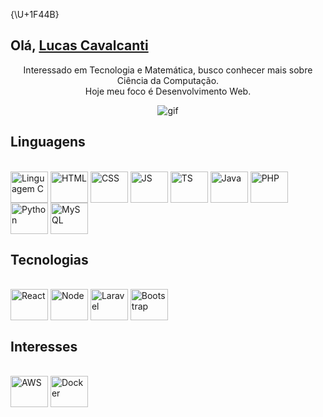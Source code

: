 {\U+1F44B}<h2>Olá, <a href="https://www.linkedin.com/in/lucasmirandacavalcanti/">Lucas Cavalcanti</a></h2>

<p align="center">Interessado em Tecnologia e Matemática, busco conhecer mais sobre Ciência da Computação. </br>
Hoje meu foco é Desenvolvimento Web.</p>

<p align="center">
 <img src="https://user-images.githubusercontent.com/67709472/209714244-dc8d5cc4-9743-40ab-8d7f-b1060d6cdb0a.gif" alt="gif"/>
</p>


## Linguagens
<div style="display: inline_block"><br>
  <img align="center" alt="Linguagem C" height="50" width="60"  src="https://cdn.jsdelivr.net/gh/devicons/devicon/icons/c/c-original.svg" />
  <img align="center" alt="HTML" height="50" width="60"  src="https://cdn.jsdelivr.net/gh/devicons/devicon/icons/html5/html5-original.svg" />
  <img align="center" alt="CSS" height="50" width="60"  src="https://cdn.jsdelivr.net/gh/devicons/devicon/icons/css3/css3-original.svg" />
  <img align="center" alt="JS" height="50" width="60"  src="https://cdn.jsdelivr.net/gh/devicons/devicon/icons/javascript/javascript-original.svg" />
  <img align="center" alt="TS" height="50" width="60"  src="https://cdn.jsdelivr.net/gh/devicons/devicon/icons/typescript/typescript-original.svg" />  
  <img align="center" alt="Java" height="50" width="60"  src="https://cdn.jsdelivr.net/gh/devicons/devicon/icons/java/java-original.svg" />
  <img align="center" alt="PHP" height="50" width="60"  src="https://cdn.jsdelivr.net/gh/devicons/devicon/icons/php/php-plain.svg" />
  <img align="center" alt="Python" height="50" width="60"  src="https://cdn.jsdelivr.net/gh/devicons/devicon/icons/python/python-original.svg" />
  <img align="center" alt="MySQL" height="50" width="60"  src="https://cdn.jsdelivr.net/gh/devicons/devicon/icons/mysql/mysql-original-wordmark.svg" />
</div>

## Tecnologias
<div style="display: inline_block"><br>
  <img align="center" alt="React" height="50" width="60"  src="https://cdn.jsdelivr.net/gh/devicons/devicon/icons/react/react-original.svg" />
  <img align="center" alt="Node" height="50" width="60"  src="https://cdn.jsdelivr.net/gh/devicons/devicon/icons/nodejs/nodejs-original.svg" />
  <img align="center" alt="Laravel" height="50" width="60"  src="https://cdn.jsdelivr.net/gh/devicons/devicon/icons/laravel/laravel-plain-wordmark.svg" />
  <!-- <img align="center" alt="Sass" height="50" width="60"  src="https://cdn.jsdelivr.net/gh/devicons/devicon/icons/sass/sass-original.svg" /> -->
  <img align="center" alt="Bootstrap" height="50" width="60"  src="https://cdn.jsdelivr.net/gh/devicons/devicon/icons/bootstrap/bootstrap-original.svg" />

## Interesses
<div style="display: inline_block"><br>
  <img align="center" alt="AWS" height="50" width="60"  src="https://cdn.jsdelivr.net/gh/devicons/devicon/icons/amazonwebservices/amazonwebservices-original-wordmark.svg" />  
  <img align="center" alt="Docker" height="50" width="60"  src="https://cdn.jsdelivr.net/gh/devicons/devicon/icons/docker/docker-original.svg" />
</div>
